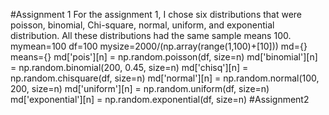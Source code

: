 #Assignment 1
For the assignment 1, I chose six distributions that were poisson, binomial, Chi-square, normal, uniform, and exponential distribution. All these distributions had the same sample means 100.
mymean=100
df=100
mysize=2000/(np.array(range(1,100)+[10]))
md={}
means={}
md['pois'][n] = np.random.poisson(df, size=n)
md['binomial'][n] = np.random.binomial(200, 0.45, size=n)
md['chisq'][n] = np.random.chisquare(df, size=n)
md['normal'][n] = np.random.normal(100, 200, size=n)
md['uniform'][n] = np.random.uniform(df, size=n)
md['exponential'][n] = np.random.exponential(df, size=n)
#Assignment2

